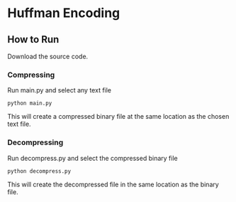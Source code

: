 # Huffman Encoding
## How to Run 

Download the source code.

### Compressing
Run main.py and select any text file
```
python main.py
```

This will create a compressed binary file at the same location as the chosen text file.

### Decompressing
Run decompress.py and select the compressed binary file
```
python decompress.py
```
This will create the decompressed file in the same location as the binary file.

